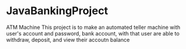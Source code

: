 # JavaBankingProject
ATM Machine This project is to make an automated teller machine with user's account and password,  bank account, with that user are able to withdraw, deposit, and view their accoutn balance
